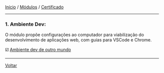 [Início](https://github.com/Thalyalm/rocketseat-trilha-fundamentar) /
[Módulos](https://github.com/Thalyalm/rocketseat-trilha-fundamentar/tree/main/modulos/readme.md) /
[Certificado](https://github.com/Thalyalm/rocketseat-trilha-fundamentar/tree/main/certificado)

---

### 1. Ambiente Dev:

O módulo propõe configurações ao computador para viabilização do desenvolvimento de aplicações web, com guias para VSCode e Chrome.

:ballot_box_with_check: [Ambiente dev de outro mundo](/modulos/ambiente-dev/ambiente-dev-de-outro-mundo/readme.md)

---

[Voltar](https://github.com/Thalyalm/rocketseat-trilha-fundamentar/tree/main/modulos/readme.md)